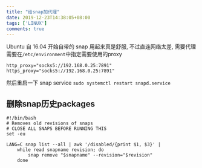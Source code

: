 ```yaml
---
title: "给snap加代理"
date: 2019-12-23T14:38:05+08:00
tags: ['LINUX']
comments: true
---
```


Ubuntu 自 16.04 开始自带的 snap 用起来真是舒服, 不过直连网络太差, 需要代理
需要在`/etc/environment`中指定需要使用的proxy
```shell
http_proxy="socks5://192.168.0.25:7891"
https_proxy="socks5://192.168.0.25:7891"
```
然后重启一下 snap service
`sudo systemctl restart snapd.service`

## 删除snap历史packages

```shell
#!/bin/bash
# Removes old revisions of snaps
# CLOSE ALL SNAPS BEFORE RUNNING THIS
set -eu

LANG=C snap list --all | awk '/disabled/{print $1, $3}' |
    while read snapname revision; do
        snap remove "$snapname" --revision="$revision"
    done

```
